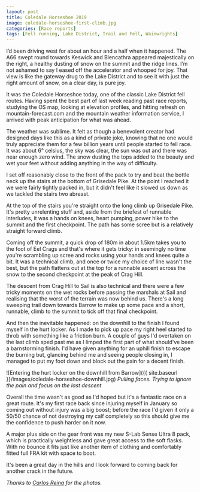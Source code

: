 ```yaml
---
layout: post
title: Coledale Horseshoe 2019
image: coledale-horseshoe-first-climb.jpg
categories: [Race reports]
tags: [Fell running, Lake District, Trail and Fell, Wainwrights]
---
```


I’d been driving west for about an hour and a half when it happened. The A66 swept round towards Keswick and Blencathra appeared majestically on the right, a healthy dusting of snow on the summit and the ridge lines. I’m not ashamed to say I eased off the accelerator and whooped for joy. That view is like the gateway drug to the Lake District and to see it with just the right amount of snow, on a clear day, is pure joy.

It was the Coledale Horseshoe today, one of the classic Lake District fell routes. Having spent the best part of last week reading past race reports, studying the OS map, looking at elevation profiles, and hitting refresh on mountain-forecast.com and the mountain weather information service, I arrived with peak anticipation for what was ahead.

The weather was sublime. It felt as though a benevolent creator had designed days like this as a kind of private joke, knowing that no one would truly appreciate them for a few billion years until people started to fell race. It was about 6&#176; celsius, the sky was clear, the sun was out and there was near enough zero wind. The snow dusting the tops added to the beauty and wet your feet without adding anything in the way of difficulty.

I set off reasonably close to the front of the pack to try and beat the bottle neck up the stairs at the bottom of Grisedale Pike. At the point I reached it we were fairly tightly packed in, but it didn't feel like it slowed us down as we tackled the stairs two abreast.

At the top of the stairs you're straight onto the long climb up Grisedale Pike. It's pretty unrelenting stuff and, aside from the briefest of runnable interludes, it was a hands on knees, heart pumping, power hike to the summit and the first checkpoint. The path has some scree but is a relatively straight forward climb.

Coming off the summit, a quick drop of 180m in about 1.5km takes you to the foot of Eel Crags and that's where it gets tricky: in seemingly no time you're scrambling up scree and rocks using your hands and knees quite a bit. It was a technical climb, and once or twice my choice of line wasn't the best, but the path flattens out at the top for a runnable ascent across the snow to the second checkpoint at the peak of Crag Hill.

The descent from Crag Hill to Sail is also technical and there were a few tricky moments on the wet rocks before passing the marshals at Sail and realising that the worst of the terrain was now behind us. There's a long sweeping trail down towards Barrow to make up some pace and a short, runnable, climb to the summit to tick off that final checkpoint.

And then the inevitable happened: on the downhill to the finish I found myself in the hurt locker. As I made to pick up pace my right heel started to throb with something like a friction burn. A couple of guys I'd overtaken on the last climb sped past me as I limped the first part of what should've been a barnstorming finish. I'd have given anything for an uphill finish to escape the burning but, glancing behind me and seeing people closing in, I managed to put my foot down and block out the pain for a decent finish.

![Entering the hurt locker on the downhill from Barrow]({{ site.baseurl }}/images/coledale-horseshoe-downhill.jpg)
*Pulling faces. Trying to ignore the pain and focus on the last descent*

Overall the time wasn't as good as I'd hoped but it's a fantastic race on a great route. It's my first race back since injuring myself in January so coming out without injury was a big boost; before the race I'd given it only a 50/50 chance of not destroying my calf completely so this should give me the confidence to push harder on it now.

A major plus side on the gear front was my new S-Lab Sense Ultra 8 pack, which is practically weightless and gave great access to the soft flasks. With no bounce it fits just like another item of clothing and comfortably fitted full FRA kit with space to boot. 

It's been a great day in the hills and I look forward to coming back for another crack in the future.

*Thanks to [Carlos Reina](https://carlosreinaphoto.arcadina.com/) for the photos.*
